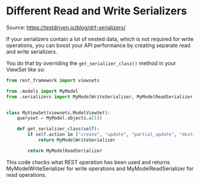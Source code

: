 # Different Read and Write Serializers

Source: https://testdriven.io/blog/drf-serializers/

If your serializers contain a lot of nested data, which is not required for write operations, you can boost your API performance by creating separate read and write serializers.

You do that by overriding the ```get_serializer_class()``` method in your ViewSet like so:
```python
from rest_framework import viewsets

from .models import MyModel
from .serializers import MyModelWriteSerializer, MyModelReadSerializer


class MyViewSet(viewsets.ModelViewSet):
    queryset = MyModel.objects.all()

    def get_serializer_class(self):
        if self.action in ["create", "update", "partial_update", "destroy"]:
            return MyModelWriteSerializer

        return MyModelReadSerializer
```
This code checks what REST operation has been used and returns MyModelWriteSerializer for write operations and MyModelReadSerializer for read operations.